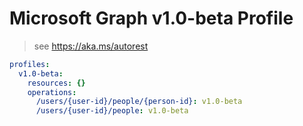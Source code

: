# Microsoft Graph v1.0-beta Profile

> see https://aka.ms/autorest

``` yaml
profiles:
  v1.0-beta:
    resources: {}
    operations:
      /users/{user-id}/people/{person-id}: v1.0-beta
      /users/{user-id}/people: v1.0-beta

```
